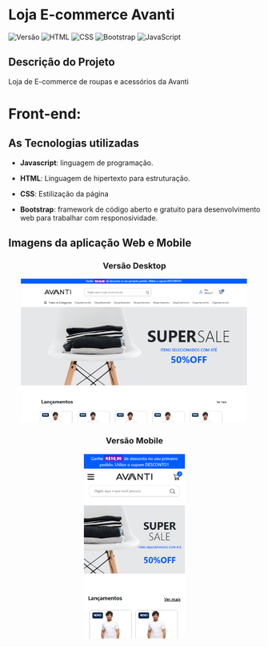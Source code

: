 # Loja E-commerce Avanti
![Versão](https://img.shields.io/badge/Vers%C3%A3o-1.0_-blue)
![HTML](https://img.shields.io/badge/HTML-5-E34F26?logo=html5&logoColor=white)
![CSS](https://img.shields.io/badge/CSS-3-1572B6?logo=css3&logoColor=white)
![Bootstrap](https://img.shields.io/badge/Bootstrap-5-7952B3?logo=bootstrap&logoColor=white)
![JavaScript](https://img.shields.io/badge/JavaScript-ES6-%F7DF1E)

## Descrição do Projeto  

Loja de E-commerce de roupas e acessórios da Avanti

# Front-end:

## As Tecnologias utilizadas

- **Javascript**: linguagem de programação.

- **HTML**: Linguagem de hipertexto para estruturação.
  
-  **CSS**: Estilização da página

- **Bootstrap**:  framework de código aberto e gratuito para desenvolvimento web para trabalhar com responosividade.

## Imagens da aplicação Web e Mobile

<h3 align="center">Versão Desktop</h3>
<p align="center">
  <img src="./assets/capa_desktop.png" alt="Versão Web" width="90%">
</p>

<h3 align="center">Versão Mobile</h3>
<p align="center">
  <img src="./assets/capa_mobile.png" alt="Versão Mobile" width="40%">
</p>











  
